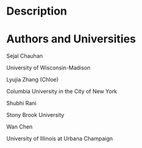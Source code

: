 Description
===========



Authors and Universities
========================
Sejal Chauhan

University of Wisconsin-Madison


Lyujia Zhang (Chloe)

Columbia University in the City of New York


Shubhi Rani

Stony Brook University


Wan Chen

University of Illinois at Urbana Champaign
